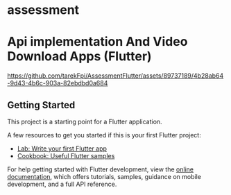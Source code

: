 # assessment

# Api implementation And Video Download Apps (Flutter)



https://github.com/tarekFpi/AssessmentFlutter/assets/89737189/4b28ab64-9d43-4b6c-903a-82ebdbd0a684



## Getting Started

This project is a starting point for a Flutter application.

A few resources to get you started if this is your first Flutter project:

- [Lab: Write your first Flutter app](https://docs.flutter.dev/get-started/codelab)
- [Cookbook: Useful Flutter samples](https://docs.flutter.dev/cookbook)

For help getting started with Flutter development, view the
[online documentation](https://docs.flutter.dev/), which offers tutorials,
samples, guidance on mobile development, and a full API reference.
